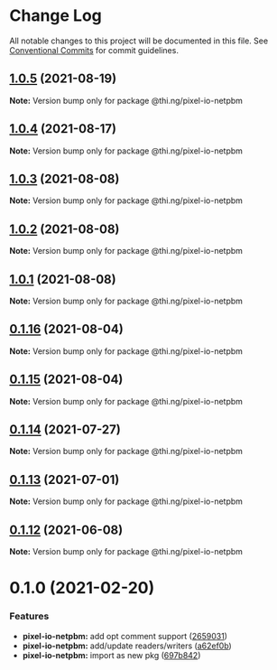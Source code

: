 # Change Log

All notable changes to this project will be documented in this file.
See [Conventional Commits](https://conventionalcommits.org) for commit guidelines.

## [1.0.5](https://github.com/thi-ng/umbrella/compare/@thi.ng/pixel-io-netpbm@1.0.4...@thi.ng/pixel-io-netpbm@1.0.5) (2021-08-19)

**Note:** Version bump only for package @thi.ng/pixel-io-netpbm





## [1.0.4](https://github.com/thi-ng/umbrella/compare/@thi.ng/pixel-io-netpbm@1.0.3...@thi.ng/pixel-io-netpbm@1.0.4) (2021-08-17)

**Note:** Version bump only for package @thi.ng/pixel-io-netpbm





## [1.0.3](https://github.com/thi-ng/umbrella/compare/@thi.ng/pixel-io-netpbm@1.0.2...@thi.ng/pixel-io-netpbm@1.0.3) (2021-08-08)

**Note:** Version bump only for package @thi.ng/pixel-io-netpbm





## [1.0.2](https://github.com/thi-ng/umbrella/compare/@thi.ng/pixel-io-netpbm@1.0.1...@thi.ng/pixel-io-netpbm@1.0.2) (2021-08-08)

**Note:** Version bump only for package @thi.ng/pixel-io-netpbm





## [1.0.1](https://github.com/thi-ng/umbrella/compare/@thi.ng/pixel-io-netpbm@0.1.16...@thi.ng/pixel-io-netpbm@1.0.1) (2021-08-08)

**Note:** Version bump only for package @thi.ng/pixel-io-netpbm





## [0.1.16](https://github.com/thi-ng/umbrella/compare/@thi.ng/pixel-io-netpbm@0.1.15...@thi.ng/pixel-io-netpbm@0.1.16) (2021-08-04)

**Note:** Version bump only for package @thi.ng/pixel-io-netpbm





## [0.1.15](https://github.com/thi-ng/umbrella/compare/@thi.ng/pixel-io-netpbm@0.1.14...@thi.ng/pixel-io-netpbm@0.1.15) (2021-08-04)

**Note:** Version bump only for package @thi.ng/pixel-io-netpbm





## [0.1.14](https://github.com/thi-ng/umbrella/compare/@thi.ng/pixel-io-netpbm@0.1.13...@thi.ng/pixel-io-netpbm@0.1.14) (2021-07-27)

**Note:** Version bump only for package @thi.ng/pixel-io-netpbm





## [0.1.13](https://github.com/thi-ng/umbrella/compare/@thi.ng/pixel-io-netpbm@0.1.12...@thi.ng/pixel-io-netpbm@0.1.13) (2021-07-01)

**Note:** Version bump only for package @thi.ng/pixel-io-netpbm





## [0.1.12](https://github.com/thi-ng/umbrella/compare/@thi.ng/pixel-io-netpbm@0.1.11...@thi.ng/pixel-io-netpbm@0.1.12) (2021-06-08)

**Note:** Version bump only for package @thi.ng/pixel-io-netpbm





# 0.1.0 (2021-02-20)


### Features

* **pixel-io-netpbm:** add opt comment support ([2659031](https://github.com/thi-ng/umbrella/commit/265903115d4ca0ac71f1811b22afa016b685832e))
* **pixel-io-netpbm:** add/update readers/writers ([a62ef0b](https://github.com/thi-ng/umbrella/commit/a62ef0b88218f87e17bd16b0cec3dd561d73669f))
* **pixel-io-netpbm:** import as new pkg ([697b842](https://github.com/thi-ng/umbrella/commit/697b842bf5d3754bee88954cc84367d65734019d))

